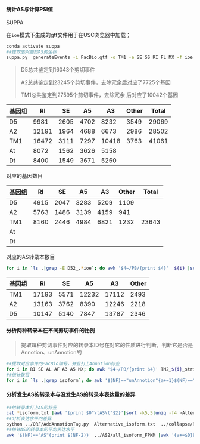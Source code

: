 #### 统计AS与计算PSI值

SUPPA 

在`ioe`模式下生成的gtf文件用于在USC浏览器中加载；

```bash
conda activate suppa
##提取感兴趣的AS的坐标
suppa.py  generateEvents -i PacBio.gtf -o TM1 -e SE SS RI FL MX -f ioe 
```

> D5总共鉴定到16043个剪切事件
>
> A2总共鉴定到23245个剪切事件，去除冗余后对应了7725个基因
>
> TM1总共鉴定到27595个剪切事件，去除冗余 后对应了10042个基因

| 基因组 | RI    | SE   | A5   | A3    | Other | Total |
| ------ | ----- | ---- | ---- | ----- | ----- | ----- |
| D5     | 9981  | 2605 | 4702 | 8232  | 3549  | 29069 |
| A2     | 12191 | 1964 | 4688 | 6673  | 2986  | 28502 |
| TM1    | 16472 | 3111 | 7297 | 10418 | 3763  | 41061 |
| At     | 8072  | 1562 | 3626 | 5158  |       |       |
| Dt     | 8400  | 1549 | 3671 | 5260  |       |       |

对应的基因数目

| 基因组 | RI   | SE   | A5   | A3   | Other | Total |
| ------ | ---- | ---- | ---- | ---- | ----- | ----- |
| D5     | 4915 | 2047 | 3283 | 5209 | 1109  |       |
| A2     | 5763 | 1486 | 3139 | 4159 | 941   |       |
| TM1    | 8160 | 2446 | 4984 | 6821 | 1232  | 23643 |
| At     |      |      |      |      |       |       |
| Dt     |      |      |      |      |       |       |

对应的AS转录本数目

```bash
for i in `ls .|grep -E D52_.*ioe`; do awk '$4~/PB/{print $4}'  ${i} |sed 's/\,/\n/g'|sort |uniq |grep PB|wc -l; done
```

| 基因组 | RI    | SE   | A5    | A3    | Other |
| ------ | ----- | ---- | ----- | ----- | ----- |
| TM1    | 17193 | 5571 | 12232 | 17112 | 2493  |
| A2     | 13163 | 3762 | 8390  | 12246 | 2218  |
| D5     | 10147 | 5140 | 7847  | 13787 | 2346  |



#### ~~分析两种转录本在不同剪切事件的比例~~

> 提取每种剪切事件对应的转录本ID号在对它的性质进行判断，判断它是否是Annotion、unAnnotion的

```bash
##提取对应事件的PacBio编号，并且打上Annotion标签
for i in RI SE AL AF A3 A5 MX; do awk '$4~/PB/{print $4}' TM2_${i}_strict.ioe |sed 's/,/\n/g'|grep PB|awk '{print "'${i}'""\t"$0}'|sort |uniq  >${i}_isoform.txt; python ~/work/Alternative/result/Gh_result/CO31_32_result/ORF/AddAnnotionTag.py  ../collapse/PacBio_Annotion/all_isoform.txt ${i}_isoform.txt 11; mv 11 ${i}_isoform.txt; done
##统计数目
for i in `ls .|grep isoform`; do awk '$(NF)=="unAnnotion"{a+=1}$(NF)=="Annotion"{b+=1}END{print a"\t"b}'  ${i}; done
```

#### 分析发生AS的转录本与没发生AS的转录本表达量的差异

```bash
##给转录本打上AS的标签
cat *isoform.txt |awk '{print $0"\tAS\t"$2}'|sort -k5,5|uniq -f4 >Alternative_isoform.txt
##分析表达水平的差异
python ../ORF/AddAnnotionTag.py  Alternative_isoform.txt  ../collapse/PacBio_Annotion/all_isoform_FPKM all_isoform_FPKM
##统计AS的转录本的平均表达水平
awk '$(NF)=="AS"{print $(NF-2)}' ../AS2/all_isoform_FPKM |awk '{a+=$0}END{print a/NR}'
```







